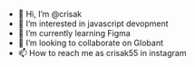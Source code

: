 - 👋 Hi, I’m @crisak
- 👀 I’m interested in javascript devopment
- 🌱 I’m currently learning Figma
- 💞️ I’m looking to collaborate on Globant
- 📫 How to reach me as crisak55 in instagram

<!---
crisak/crisak is a ✨ special ✨ repository because its `README.md` (this file) appears on your GitHub profile.
You can click the Preview link to take a look at your changes.
--->
